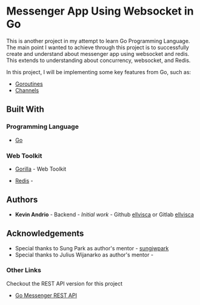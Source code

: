 # Messenger App Using Websocket in Go

This is another project in my attempt to learn Go Programming Language.
The main point I wanted to achieve through this project is to successfully create and understand about messenger app using websocket and redis.
This extends to understanding about concurrency, websocket, and Redis.

In this project, I will be implementing some key features from Go, such as:
* [Goroutines](https://tour.golang.org/concurrency/1)
* [Channels](https://tour.golang.org/concurrency/2)

## Built With

### Programming Language
* [Go](https://golang.org/)


### Web Toolkit
* [Gorilla](https://www.gorillatoolkit.org/) - Web Toolkit

* [Redis]() - 

## Authors

* **Kevin Andrio** - Backend - *Initial work* - Github [ellvisca](https://github.com/ellvisca) or Gitlab [ellvisca](https://gitlab.com/ellvisca)

## Acknowledgements

* Special thanks to Sung Park as author's mentor - [sungjwpark](https://github.com/sungwjpark)
* Special thanks to Julius Wijanarko as author's mentor - 

### Other Links
Checkout the REST API version for this project
* [Go Messenger REST API](https://github.com/ellvisca/messenger)